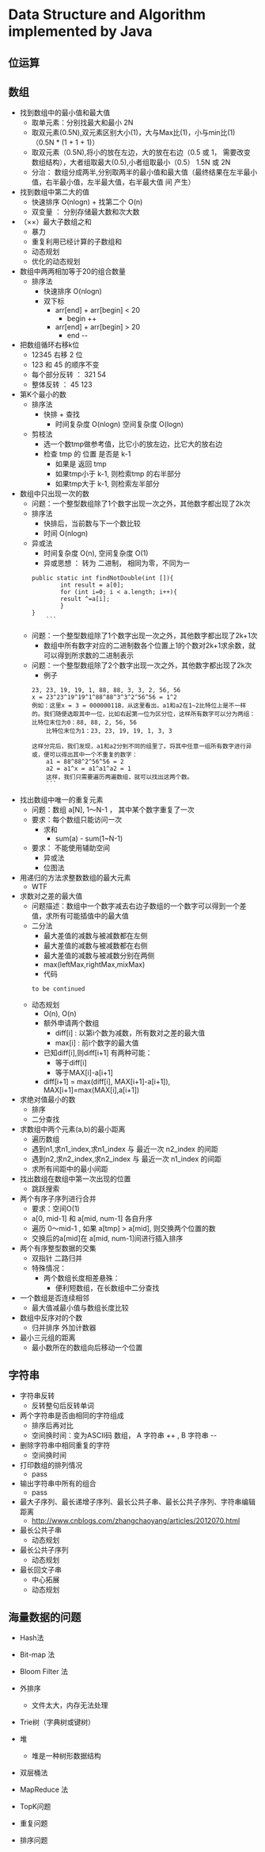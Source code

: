 # Data Structure and Algorithm implemented by Java

## 位运算

## 数组
+ 找到数组中的最小值和最大值
	+ 取单元素：分别找最大和最小 2N
	+ 取双元素(0.5N),双元素区别大小(1)，大与Max比(1)，小与min比(1) （0.5N * (1 + 1 + 1)）
	+ 取双元素（0.5N),将小的放在左边，大的放在右边（0.5 或 1， 需要改变数组结构），大者组取最大(0.5),小者组取最小（0.5） 1.5N 或 2N
	+ 分治： 数组分成两半,分别取两半的最小值和最大值（最终结果在左半最小值，右半最小值，左半最大值，右半最大值 间 产生）
+ 找到数组中第二大的值
	+ 快速排序 O(nlogn) + 找第二个 O(n)
	+ 双变量 ： 分别存储最大数和次大数
+ （××）最大子数组之和
	+ 暴力
	+ 重复利用已经计算的子数组和
	+ 动态规划
	+ 优化的动态规划
+ 数组中两两相加等于20的组合数量
	+ 排序法
		+ 快速排序 O(nlogn)
		+ 双下标
			+ arr[end] + arr[begin] < 20
				+ begin ++
			+ arr[end] + arr[begin] > 20
				+ end --
+ 把数组循环右移k位
	+ 12345 右移 2 位
	+ 123 和 45 的顺序不变
	+ 每个部分反转 ： 321 54
	+ 整体反转 ： 45 123
+ 第K个最小的数
	+ 排序法
		+ 快排 + 查找
			+ 时间复杂度 O(nlogn) 空间复杂度 O(logn)
	+ 剪枝法
		+ 选一个数tmp做参考值，比它小的放左边，比它大的放右边
		+ 检查 tmp 的 位置 是否是 k-1
			+ 如果是 返回 tmp
			+ 如果tmp小于 k-1, 则检索tmp 的右半部分
			+ 如果tmp大于 k-1, 则检索左半部分
+ 数组中只出现一次的数
	+ 问题：一个整型数组除了1个数字出现一次之外，其他数字都出现了2k次
	+ 排序法
		+ 快排后，当前数与下一个数比较
		+ 时间 O(nlogn)
	+ 异或法
		+ 时间复杂度 O(n), 空间复杂度 O(1)
		+ 异或思想 ： 转为 二进制， 相同为零，不同为一
		```
		public static int findNotDouble(int []){
		    	int result = a[0];
		    	for (int i=0; i < a.length; i++){
				result ^=a[i];
		    	}
		}
        	```
	+ 问题：一个整型数组除了1个数字出现一次之外，其他数字都出现了2k+1次
		+ 数组中所有数字对应的二进制数各个位置上1的个数对2k+1求余数，就可以得到所求数的二进制表示
	+ 问题：一个整型数组除了2个数字出现一次之外，其他数字都出现了2k次
		+ 例子
		```
		23, 23, 19, 19, 1, 88, 88, 3, 3, 2, 56, 56
		x = 23^23^19^19^1^88^88^3^3^2^56^56 = 1^2
		例如：这里x = 3 = 00000011B，从这里看出，a1和a2在1~2比特位上是不一样的。我们随便选取其中一位，比如右起第一位为区分位，这样所有数字可以分为两组：
		比特位末位为0：88, 88, 2, 56, 56
			比特位末位为1：23, 23, 19, 19, 1, 3, 3

		这样分完后，我们发现，a1和a2分到不同的组里了。将其中任意一组所有数字进行异或，便可以得出其中一个不重复的数字：
			a1 = 88^88^2^56^56 = 2
			a2 = a1^x = a1^a1^a2 = 1
			这样，我们只需要遍历两遍数组，就可以找出这两个数。
        	```
+ 找出数组中唯一的重复元素
	+ 问题：数组 a[N], 1～N-1 ， 其中某个数字重复了一次
	+ 要求：每个数组只能访问一次
		+ 求和
			+ sum(a) - sum(1~N-1)
	+ 要求： 不能使用辅助空间
		+ 异或法
		+ 位图法
+ 用递归的方法求整数数组的最大元素
	+ WTF
+ 求数对之差的最大值
	+ 问题描述：数组中一个数字减去右边子数组的一个数字可以得到一个差值，求所有可能插值中的最大值
	+ 二分法
		+ 最大差值的减数与被减数都在左侧
		+ 最大差值的减数与被减数都在右侧
		+ 最大差值的减数与被减数分别在两侧
		+ max(leftMax,rightMax,mixMax)
		+ 代码
		```
        to be continued
        ```
	+ 动态规划
		+ O(n), O(n)
		+ 额外申请两个数组
			+ diff[i] : 以第i个数为减数，所有数对之差的最大值
			+ max[i] : 前i个数字的最大值
		+ 已知diff[i],则diff[i+1] 有两种可能：
			+ 等于diff[i]
			+ 等于MAX[i]-a[i+1]
		+ diff[i+1] = max(diff[i], MAX[i+1]-a[i+1]), MAX[i+1]=max(MAX[i],a[i+1])
+ 求绝对值最小的数
	+ 排序
	+ 二分查找
+ 求数组中两个元素(a,b)的最小距离
	+ 遍历数组
	+ 遇到n1,求n1_index,求n1_index 与 最近一次 n2_index 的间距
	+ 遇到n2,求n2_index,求n2_index 与 最近一次 n1_index 的间距
	+ 求所有间距中的最小间距
+ 找出数组在数组中第一次出现的位置
	+ 跳跃搜索
+ 两个有序子序列进行合并
	+ 要求：空间O(1)
	+ a[0, mid-1] 和 a[mid, num-1] 各自升序
	+ 遍历 0～mid-1 , 如果 a[tmp] > a[mid], 则交换两个位置的数
	+ 交换后的a[mid]在 a[mid, num-1]间进行插入排序
+ 两个有序整型数据的交集
	+ 双指针 二路归并
	+ 特殊情况：
		+ 两个数组长度相差悬殊：
			+ 便利短数组，在长数组中二分查找
+ 一个数组是否连续相邻
	+ 最大值减最小值与数组长度比较
+ 数组中反序对的个数
	+ 归并排序 外加计数器
+ 最小三元组的距离
	+ 最小数所在的数组向后移动一个位置

## 字符串
+ 字符串反转
	+ 反转整句后反转单词
+ 两个字符串是否由相同的字符组成
	+ 排序后再对比
	+ 空间换时间：变为ASCII码 数组， A 字符串 ++ , B 字符串 -- 
+ 删除字符串中相同重复的字符
	+ 空间换时间
+ 打印数组的排列情况
	+ pass
+ 输出字符串中所有的组合
	+ pass
+ 最大子序列、最长递增子序列、最长公共子串、最长公共子序列、字符串编辑距离
	+ http://www.cnblogs.com/zhangchaoyang/articles/2012070.html
+ 最长公共子串
	+ 动态规划
+ 最长公共子序列
	+ 动态规划
+ 最长回文子串
	+ 中心拓展
	+ 动态规划

## 海量数据的问题
+ Hash法
+ Bit-map 法
+ Bloom Filter 法
+ 外排序
	+ 文件太大，内存无法处理
+ Trie树（字典树或键树）
+ 堆
	+ 堆是一种树形数据结构
+ 双层桶法
+ MapReduce 法

+ TopK问题
+ 重复问题
+ 排序问题

